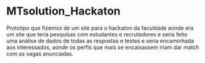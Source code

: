 # MTsolution_Hackaton

Prototipo que fizemos de um site para o hackaton da faculdade aonde era um site que teria pesquisas com estudantes e recrutadores e seria feito uma análise de dados de todas as respostas e testes e seria encaminhada aos interessados, aonde os perfis que mais se encaixassem iriam dar match com as vagas anunciadas.
